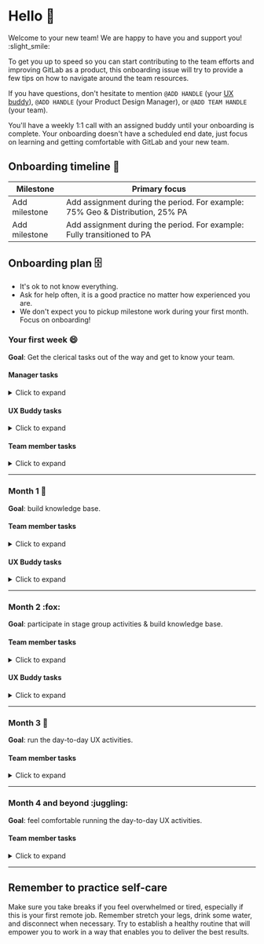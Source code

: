 <!--

# The issue title should be: Transition Onboarding (NAME), as (ROLE, STAGE GROUP)

-->

# Hello :wave: 

Welcome to your new team! We are happy to have you and support you! :slight\_smile:

To get you up to speed so you can start contributing to the team efforts and improving GitLab as a product, this onboarding issue will try to provide a few tips on how to navigate around the team resources.
 
If you have questions, don't hesitate to mention `@ADD HANDLE` (your [UX buddy](https://about.gitlab.com/handbook/engineering/ux/uxdesigner-onboarding/#ux-design-buddy)), `@ADD HANDLE` (your Product Design Manager), or `@ADD TEAM HANDLE` (your team). 

You'll have a weekly 1:1 call with an assigned buddy until your onboarding is complete. Your onboarding doesn't have a scheduled end date, just focus on learning and getting comfortable with GitLab and your new team.

## Onboarding timeline :date: 

| Milestone | Primary focus |
| ------ | ------ |
| Add milestone |  Add assignment during the period. For example: 75% Geo & Distribution, 25% PA |
| Add milestone |  Add assignment during the period. For example: Fully transitioned to PA |

## Onboarding plan :file_cabinet: 

- It's ok to not know everything.
- Ask for help often, it is a good practice no matter how experienced you are.
- We don't expect you to pickup milestone work during your first month. Focus on onboarding!

### Your first week :smile: 

**Goal**: Get the clerical tasks out of the way and get to know your team.

#### Manager tasks

<details><summary>Click to expand</summary>

- [ ] Create issue; assign UX buddy.
- [ ] Add onboarding plan and onboarding tasks.
- [ ] Update issue with Slack channels, calendar events etc. relevant to the team member in the [UX Buddy](#ux-buddy-tasks) section below.
- [ ] Update the team member [`team.yml`](https://gitlab.com/gitlab-com/www-gitlab-com/-/tree/master/data/team_members/person) file.
- [ ] Update the [`stages.yml`](https://gitlab.com/gitlab-com/www-gitlab-com/blob/master/data/stages.yml) and, if applicable, [`sections.yml`](https://gitlab.com/gitlab-com/www-gitlab-com/blob/master/data/sections.yml) file.
- [ ] Update any handbook entries to include the transitioning team member as DRI of the new stage group.
- [ ] Add transitioning team member to the product stage [async retrospective](https://gitlab.com/gitlab-org/async-retrospectives).
- [ ] Add to the product stage daily stand-up bot `*`
- [ ] Update [group-definition.yml](https://gitlab.com/gitlab-org/quality/triage-ops/-/blob/master/group-definition.yml) to assign triage issues to their new group.
- [ ] Add to stage group project(s) on Figma.
- [ ] Add to their team(s) group handle on GitLab. `*`
- [ ] Add to [Slack bot(s)](https://app.geekbot.com/dashboard/). `*`

</details>

#### UX Buddy tasks

<details><summary>Click to expand</summary>

- [ ] Create a Google Doc for 1:1 agenda items ([template](https://docs.google.com/document/d/1sg4EtHBGTugxu-u2NSoH9LfE4zXT1ru1-Z3EiIXlohY)), share it with the team member, and attach it to the 1:1 event.
- [ ] Invite team member to a repeating 1:1.
- [ ] Provide backup if needed. If you plan to be out during a transitioning team-member's first few weeks, please ensure that a backup onboarding buddy is available to offer support.
- [ ] Help review any MRs the team member creates to the stage handbook.
- [ ] Create a [custom Slack emoji](https://gitlab.slack.com/customize/emoji) for the team member using their profile image and upload it to Slack with the team member's GitLab handle (for example `:johndoe:`). You can use [makeemoji.com](https://makeemoji.com/) to help you create the emoji with the correct image dimensions. `(optional)`

Invite the new team member to these Slack channels:
- [ ] `ADD LIST OF SLACK CHANNElS`

Make sure the new team member is added to the following meetings/calendars:
- [ ] `ADD LIST OF MEETINGS/CALENDARS`
- [ ] ...
- [ ] Product stage weekly and monthly meetings. `*`
- [ ] Product Designers: Milestone Kickoff Recording Meeting (with PM)`*` 
- [ ] Add to any other relevant team calls for their section/group.

`*` Check with your Manager or PeopleOps if you need permission to add the team member.

</details>

#### Team member tasks

<details><summary>Click to expand</summary>

- [ ] Complete any GitLab transition/off-boarding tasks that need to be complete.
- [ ] Set up recurring 1:1s with your new manager.
- [ ] Define goals for what you want to accomplish in your first 3 months.
- [ ] Start collaborating with your assigned Buddy. You should both arrange a day to have a regular 1:1 call (at least once a week). They have prepared a Google Doc to guide your sessions, feel free to add discussion points to the agenda.
- [ ] Check in with your new manager to see if you need access to any specific platform you don't have access today.

##### Getting to know your team :coffee: 

Schedule coffee chats with your new team members and peers! Besides introducing yourself, during these calls you ask them how they collaborate with UX in their role, what's been working well, what can be improved, and how they would like to stay in touch. This will help you get a better idea about the team and set the expectation for how to collaborate with them. Here’s a list of people you’d like to say hello to:

- [ ] `ADD LIST OF PEOPLE (FIRST NAME, LAST NAME, ROLE`

##### Your product stage

`GROUP/STAGE NAME` has been designated your new product area, to be your focus and responsibility. Any issues related to this stage will be labeled `ADD STAGE LABEL`. There's no expectation that you should review all the content below during your very first week, but please make sure you are assigning time to go over these links:

- [ ] Understand our [product hierarchy](https://about.gitlab.com/handbook/product/categories/#hierarchy).
- [ ] Get to know your [stage's teammates](https://about.gitlab.com/handbook/product/categories/).
- [ ] Review its [marketing page](https://about.gitlab.com/stages-devops-lifecycle/)
- [ ] Read its [vision](https://about.gitlab.com/direction/).
- [ ] Understand [how the team works](ADD LINK TO TEAM HANDBOOK PAGE).
- [ ] See where it stands in terms of [category maturity](https://about.gitlab.com/direction/maturity/).
- [ ] Explore its [features](https://about.gitlab.com/handbook/product/categories/) and [Roadmap](ADD LINK TO PRODUCT ROADMAP)
- [ ] Watch product demos and more on [GitLab Learn](https://about.gitlab.com/learn/) 
- [ ] Review [recent release posts](https://about.gitlab.com/blog/categories/releases/), in particular the main monthly releases, for what's been changing in your stage.
</details>

---

### Month 1 :balloon: 

**Goal**: build knowledge base.

#### Team member tasks

<details><summary>Click to expand</summary>

- [ ] Review and discuss career development plans with your manager. **(IMPORTANT)**
- [ ] Review UX Department OKRs with your manager for your new groups. **(IMPORTANT)**
- [ ] Start talking with your manager, PM and EM about what will be delivered in the current and next release. You shouldn't be assigned to any deliverables just yet, but you should stay informed about What's Next and Why so you can prepare. **(IMPORTANT)**

##### Complete your main onboarding task

<!--

Manager: 

Optionally, you can create an onboarding task to the transitioning team member as part of their onboarding to a new stage/group. This onboarding task can be a UX Scorecard, writing a JTBD, or setting up a specific flow/project in GitLab. The goal of the onboarding task is to provide the team member with context and hands on experience about a new problem space. 

-->

Your new manager prepared a special onboarding task to help you familiarise yourself with the new problem space you are now responsible for. During your first month with the new team, you should focus on solving a high-level problem instead of picking up milestone deliverables.

`ADD ONBOARDING TASK DETAILS`.

</details>

#### UX Buddy tasks

<details><summary>Click to expand</summary>

- [ ] Coach the team member on their main onboarding task.
- [ ] Guide the team member around the department, as well as facilitate a smooth ramp-up within the stage group whenever necessary.
- [ ] Allocate time to review and help the team member with design feedback and any questions they might have about the product, processes, and the team.
- [ ] Check how far the team member has gotten in their onboarding issue, and offer some direction or advice on areas the team member may be having trouble with.

</details>

---

### Month 2 :fox:

**Goal**: participate in stage group activities & build knowledge base.

#### Team member tasks

<details><summary>Click to expand</summary>

- [ ] Start joining team calls!
- [ ] Coordinate with your manager, PM and EM on what will be delivered in the current and next release.

##### Understand GitLab users - how people use our product :pencil2:

- [ ] Read about user [personas](https://about.gitlab.com/handbook/marketing/product-marketing/roles-personas/#roles-vs-personas)
- [ ] Review the [Jobs to be Done](ADD LINKS TO JTBD PAGES) for your product areas.
- [ ] Familiarise yourself with the capabilities and process of our [UX Research Team](https://about.gitlab.com/handbook/engineering/ux/ux-research/). `ADD HANDLE` is your UXR counterpart. **(IMPORTANT)**
- [ ] Review the existing [UX Scorecards](https://gitlab.com/groups/gitlab-org/-/epics/1714) for your product area(s).

##### Tech knowledge to know :computer:

At GitLab, you will come into contact with a lot of complex, technical concepts. If you already want to dive deeper into some of these, you can have a look at the following videos.

- [ ] What is DevOps: [video](https://youtu.be/_Gpe1Zn-1fE )
- [ ] What is CI(continuous integration)/CD(continuous delivery/deployment): [video](https://www.youtube.com/watch?v=AlrImm1T8Wg)
- [ ] What is YAML file: [video](https://www.youtube.com/watch?v=o9pT9cWzbnI)
- [ ] What is value stream: [direction page](https://about.gitlab.com/solutions/value-stream-management/)
- [ ] What is Docker: [video](https://www.youtube.com/watch?v=zJ6WbK9zFpI)
- [ ] What is Kubernetes: [video](https://www.youtube.com/watch?v=2vMEQ5zs1kov)
- [ ] What is AWS EKS/ECS/Fargate: [video](https://www.youtube.com/watch?v=UT88Ojx-TLk)
- [ ] What is the differences between Continuous Delivery VS Continuous Deployment: [video](https://www.youtube.com/watch?v=93raARQl8PE)
- [ ] What is Helm: [video](https://www.youtube.com/watch?v=9cwjtN3gkD4)

<!--

UX Buddy:

Feel free to add more info and links that may help your new teammate
better understand the product stage, if necessary.

-->

##### GitLab Product: Benefits and Demos :tv:

To learn more about the product outside your stage, the Sales org has created a series of excellent overviews around who uses GitLab and how they benefit from it. Learning about the product from the perspective of benefits will help you understand JTBD too. Feel free to bookmark these and dive deeper after you feel more comfortable.

- Learn about competitors: [video](https://www.youtube.com/watch?v=B5xhw5pPWlk)
- Create and Plan stages: [video](https://www.youtube.com/watch?v=C0yrlj9_6Z8)
- Verify and Security stages: [video](https://www.youtube.com/watch?v=YXCu71UwurI)
- Package, Configure and Release stages: [video](https://www.youtube.com/watch?v=fU9ljmeniBY)
- Manage, Monitor and Protect stages: [video](https://www.youtube.com/watch?v=wmdei63TCVM)
- GitLab Workshop 1 (basic demo of GitLab): [video](https://www.youtube.com/watch?v=5mTwIoSS0UU)
- GitLab Workshop 2 (more advanced demo of GitLab): [video](https://www.youtube.com/watch?v=sly0Xe5912g)

</details>

#### UX Buddy tasks

<details><summary>Click to expand</summary>

- [ ] Allocate time to review and help the team member with design feedback and any questions they might have about the product, processes, and the team.
- [ ] Check how far the team member has gotten in their onboarding issue, and offer some direction or advice on areas the team member may be having trouble with.

</details>

---

### Month 3 :rocket: 

**Goal**: run the day-to-day UX activities.

#### Team member tasks

<details><summary>Click to expand</summary>

* [ ] At the beginning of the month, check in with your manager about your onboarding experience and make adjustments.
* [ ] Product Designers: Coordinate with your manager, PM and EM on what will be delivered in the current and next release. **(IMPORTANT)**
    * [ ] Start working on your first design issues! :tada:
    * [ ] Work with your manager and UX Buddy to get feedback on your design proposals.
* [ ] Learn who your internal customers are so we can effectively facilitate the Dogfooding of our product.
* [ ] Review any recent SUS verbatim for your stage group (ask your manager about it). **(IMPORTANT)**
* [ ] Join the PM on regular check-ins in with your Internal Customers (also found on the categories handbook page); try to aim for a monthly cadence. **(IMPORTANT)**
* [ ] Join any customer channels in Slack relevant to your stage and categories (ask your PM/EM about it).
* [ ] Together with your PM, review recent analyst research in the `#analyst-relations` slack channels relevant to your stage and category.

#### Introduction to Data

* [ ] Consider joining the #data channel on Slack, as it's the best place to reach out to the data team.
* [ ] Consider joining the #data-lounge channel on Slack, as it's where data-related resources get shared.
</details>

---

### Month 4 and beyond :juggling: 

**Goal**: feel comfortable running the day-to-day UX activities.

#### Team member tasks

<details><summary>Click to expand</summary>

* [ ] At the beginning of the month, check in with your manager about your onboarding experience and make adjustments.
* [ ] Product Designers: Coordinate with your manager, PM and EM on what will be delivered in the current and next release.
    * [ ] Work with your manager and UX Buddy to get feedback on your design proposals.
* [ ] Discuss and practice the following topics with your manager and UX Buddy *(SUGGESTED)*
    * Time management techniques
    * UX Planning and prioritization
    * UX iteration
* [ ] Collaborate with adjacent product designers.
* [ ] Spend time actually using different portions of the product to better understand where your group's contributions may fit in for additional cross-stage collaboration.

</details>

---

## Remember to practice self-care

Make sure you take breaks if you feel overwhelmed or tired, especially if this is your first remote job. Remember stretch your legs, drink some water, and disconnect when necessary. Try to establish a healthy routine that will empower you to work in a way that enables you to deliver the best results.
